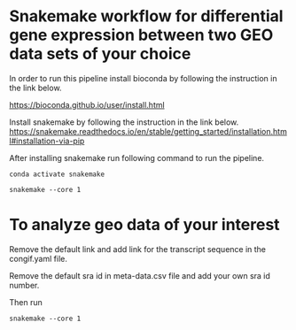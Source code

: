 # Snakemake workflow for differential gene expression between two GEO data sets of your choice

In order to run this pipeline install bioconda by following the instruction in the link below.

https://bioconda.github.io/user/install.html

Install snakemake by following the instruction in the link below.
https://snakemake.readthedocs.io/en/stable/getting_started/installation.html#installation-via-pip

After installing snakemake run following command to run the pipeline. 

```conda activate snakemake```

```snakemake --core 1```

# To analyze geo data of your interest
Remove the default link and add link for the transcript sequence in the congif.yaml file.

Remove the default sra id in meta-data.csv file and add your own sra id number.

Then run

```snakemake --core 1```
